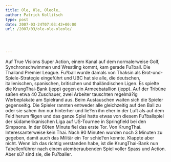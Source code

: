 ```yaml
---
title: Ole, Ole, Oleole…
author: Patrick Kollitsch
type: post
date: 2007-03-24T07:03:42+00:00
url: /2007/03/ole-ole-oleole/




---
```

Auf True Visions Super Action, einem Kanal auf dem normalerweise Golf, Synchronschwimmen und Wrestling kommt, kam gerade Fu?ball. Die Thailand Premier League. Fu?ball wurde damals von Thaksin als Brot-und-Spiele-Strategie eingeführt und <span class="caps">UBC</span> hat sie alle, die deutschen, italienischen, spanischen, britischen und thailändischen Ligen. Es spielte die KrungThai-Bank (jepp) gegen ein Armeebatallion (jepp). Auf der Tribüne saßen etwa 40 Zuschauer, zwei Arbeiter tauschten regelmä?ig Werbeplakate am Spielrand aus. Beim Austauschen waiten sich die Spieler gegenseitig. Die Spieler rannten entweder alle gleichzeitig auf den Ball zu oder sie sahen ihm nur hinterher und lie?en ihn eher in der Luft als auf dem Feld herum fligen und das ganze Spiel hatte etwas von diesem Fu?ballspiel der südamerikanischen Liga auf US-Tournee in Springfield bei den Simpsons. In der 80ten Minute fiel das erste Tor. Von KrungThai. Interessanterweise kein Thai. Nach 90 Minuten wurden noch 3 Minuten zu gegeben, damit auch das Militär ein Tor schie?en konnte. Klappte aber nicht. Wenn ich das richtig verstanden habe, ist die KrungThai-Bank nun Tabellenführer nach einem atemberaubenden Spiel voller Spass und Action. Aber sü? sind sie, die Fu?baller.
